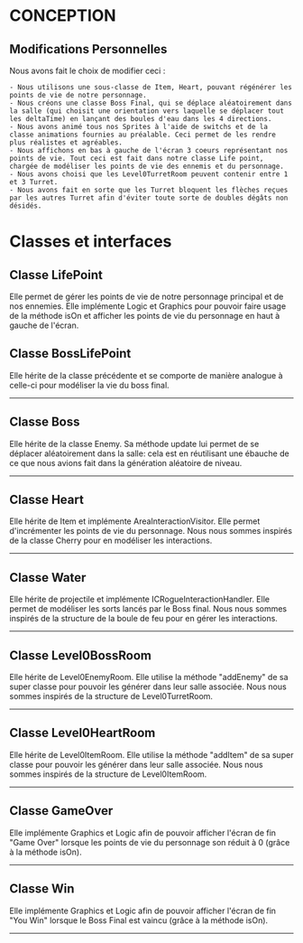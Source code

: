 # CONCEPTION



## Modifications Personnelles

Nous avons fait le choix de modifier ceci :
```
- Nous utilisons une sous-classe de Item, Heart, pouvant régénérer les points de vie de notre personnage.
- Nous créons une classe Boss Final, qui se déplace aléatoirement dans la salle (qui choisit une orientation vers laquelle se déplacer tout les deltaTime) en lançant des boules d'eau dans les 4 directions.
- Nous avons animé tous nos Sprites à l'aide de switchs et de la classe animations fournies au préalable. Ceci permet de les rendre plus réalistes et agréables.
- Nous affichons en bas à gauche de l'écran 3 coeurs représentant nos points de vie. Tout ceci est fait dans notre classe Life point, chargée de modéliser les points de vie des ennemis et du personnage.
- Nous avons choisi que les Level0TurretRoom peuvent contenir entre 1 et 3 Turret.
- Nous avons fait en sorte que les Turret bloquent les flèches reçues par les autres Turret afin d'éviter toute sorte de doubles dégâts non désidés.
```

# Classes et interfaces


## Classe LifePoint

Elle permet de gérer les points de vie de notre personnage principal et de nos ennemies. Elle implémente Logic et Graphics pour pouvoir faire usage de la méthode isOn et afficher les points de vie du personnage en haut à gauche de l'écran.

## Classe BossLifePoint

Elle hérite de la classe précédente et se comporte de manière analogue à celle-ci pour modéliser la vie du boss final.

***

## Classe Boss

Elle hérite de la classe Enemy. Sa méthode update lui permet de se déplacer aléatoirement dans la salle: cela est en réutilisant une ébauche de ce que nous avions fait dans la génération aléatoire de niveau.

***

## Classe Heart

Elle hérite de Item et implémente AreaInteractionVisitor. Elle permet d'incrémenter les points de vie du personnage. Nous nous sommes inspirés de la classe Cherry pour en modéliser les interactions.

***

## Classe Water

Elle hérite de projectile et implémente ICRogueInteractionHandler. Elle permet de modéliser les sorts lancés par le Boss final. Nous nous sommes inspirés de la structure de la boule de feu pour en gérer les interactions.

***

## Classe Level0BossRoom

Elle hérite de Level0EnemyRoom. Elle utilise la méthode "addEnemy" de sa super classe pour pouvoir les générer dans leur salle associée. Nous nous sommes inspirés de la structure de Level0TurretRoom.

***

## Classe Level0HeartRoom

Elle hérite de Level0ItemRoom. Elle utilise la méthode "addItem" de sa super classe pour pouvoir les générer dans leur salle associée. Nous nous sommes inspirés de la structure de Level0ItemRoom.

***

## Classe GameOver

Elle implémente Graphics et Logic afin de pouvoir afficher l'écran de fin "Game Over" lorsque les points de vie du personnage son réduit à 0 (grâce à la méthode isOn). 

***

## Classe Win

Elle implémente Graphics et Logic afin de pouvoir afficher l'écran de fin "You Win" lorsque le Boss Final est vaincu (grâce à la méthode isOn).

***

